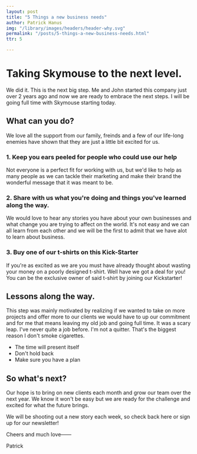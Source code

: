```yaml
---
layout: post
title: "5 Things a new business needs"
author: Patrick Hanus
img: "/library/images/headers/header-why.svg"
permalink: "/posts/5-things-a-new-business-needs.html"
ttr: 5

---
```

# Taking Skymouse to the next level.

We did it. This is the next big step. Me and John started this company just over 2 years ago and now we are ready to embrace the next steps. I will be going full time with Skymouse starting today.

## What can you do?
We love all the support from our family, freinds and a few of our life-long enemies have shown that they are just a little bit excited for us.

### 1. Keep you ears peeled for people who could use our help
Not everyone is a perfect fit for working with us, but we'd like to help as many people as we can tackle their marketing and make their brand the wonderful message that it was meant to be.

### 2. Share with us what you're doing and things you've learned along the way.
We would love to hear any stories you have about your own businesses and what change you are trying to affect on the world. It's not easy and we can all learn from each other and we will be the first to admit that we have alot to learn about business.

### 3. Buy one of our t-shirts on this Kick-Starter
If you're as excited as we are you must have already thought about wasting your money on a poorly designed t-shirt. Well have we got a deal for you! You can be the exclusive owner of said t-shirt by joining our Kickstarter!

## Lessons along the way.
This step was mainly motivated by realizing if we wanted to take on more projects and offer more to our clients we would have to up our commitment and for me that means leaving my old job and going full time. It was a scary leap. I've never quite a job before. I'm not a quitter. That's the biggest reason I don't smoke cigarettes.

- The time will present itself
- Don't hold back
- Make sure you have a plan

## So what's next?
Our hope is to bring on new clients each month and grow our team over the next year. We know it won't be easy but we are ready for the challenge and excited for what the future brings.

We will be shooting out a new story each week, so check back here or sign up for our newsletter!

Cheers and much love——

Patrick